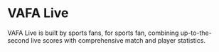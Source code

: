 # VAFA Live

VAFA Live is built by sports fans, for sports fan, combining up-to-the-second live scores with comprehensive match and player statistics.